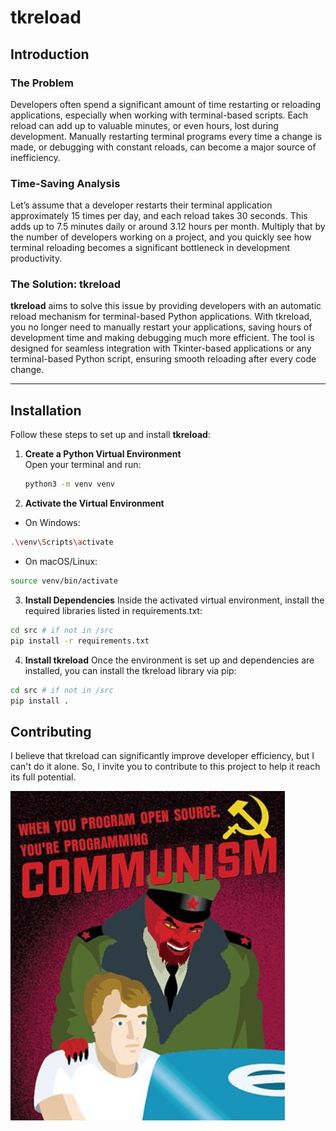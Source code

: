 # tkreload

## Introduction

### The Problem
Developers often spend a significant amount of time restarting or reloading applications, especially when working with terminal-based scripts. Each reload can add up to valuable minutes, or even hours, lost during development. Manually restarting terminal programs every time a change is made, or debugging with constant reloads, can become a major source of inefficiency.

### Time-Saving Analysis
Let’s assume that a developer restarts their terminal application approximately 15 times per day, and each reload takes 30 seconds. This adds up to 7.5 minutes daily or around 3.12 hours per month. Multiply that by the number of developers working on a project, and you quickly see how terminal reloading becomes a significant bottleneck in development productivity.

### The Solution: tkreload
**tkreload** aims to solve this issue by providing developers with an automatic reload mechanism for terminal-based Python applications. With tkreload, you no longer need to manually restart your applications, saving hours of development time and making debugging much more efficient. The tool is designed for seamless integration with Tkinter-based applications or any terminal-based Python script, ensuring smooth reloading after every code change.

---

## Installation

Follow these steps to set up and install **tkreload**:

1. **Create a Python Virtual Environment**  
   Open your terminal and run:
   ```bash
   python3 -m venv venv
   ```
2. **Activate the Virtual Environment**
- On Windows:
```bash
.\venv\Scripts\activate
```
- On macOS/Linux:
```bash
source venv/bin/activate
```

3. **Install Dependencies**
Inside the activated virtual environment, install the required libraries listed in requirements.txt:

```bash
cd src # if not in /src
pip install -r requirements.txt
```

4. **Install tkreload**
Once the environment is set up and dependencies are installed, you can install the tkreload library via pip:

```bash
cd src # if not in /src
pip install .
```

## Contributing
I believe that tkreload can significantly improve developer efficiency, but I can't do it alone. So, I invite you to contribute to this project to help it reach its full potential.



![alt text](.github\images\COMMUNISM.png)